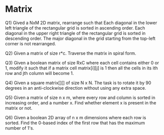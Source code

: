 # Matrix

Q1)  Gived a NxM 2D matrix, rearrange such that Each diagonal in the lower left triangle of the rectangular grid is sorted in ascending order. Each diagonal in the      upper right triangle of the rectangular grid is sorted in descending order. The major diagonal in the grid starting from the top-left corner is not rearranged. 

Q2)  Given a matrix of size r*c. Traverse the matrix in spiral form.

Q3)  Given a boolean matrix of size RxC where each cell contains either 0 or 1, modify it such that if a matrix cell matrix[i][j] is 1 then all the cells in its ith      row and jth column will become 1.

Q4)  Given a square matrix[][] of size N x N. The task is to rotate it by 90 degrees in an anti-clockwise direction without using any extra space.

Q5)  Given a matrix of size n x m, where every row and column is sorted in increasing order, and a number x. Find whether element x is present in the matrix or not.

Q6)  Given a boolean 2D array of n x m dimensions where each row is sorted. Find the 0-based index of the first row that has the maximum number of 1's.
